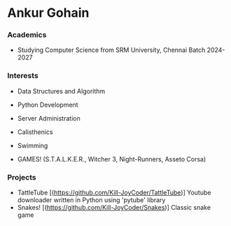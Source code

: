 # Ankur Gohain


### Academics
 - Studying Computer Science from SRM University, Chennai Batch 2024-2027

### Interests
 - Data Structures and Algorithm
 - Python Development
 - Server Administration

 - Calisthenics 
 - Swimming
 - GAMES! (S.T.A.L.K.E.R., Witcher 3, Night-Runners, Asseto Corsa)

### Projects
 - TattleTube [(https://github.com/Kill-JoyCoder/TattleTube)] Youtube downloader written in Python using 'pytube' library
 - Snakes! [(https://github.com/Kill-JoyCoder/Snakes)] Classic snake game 
 